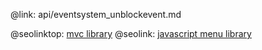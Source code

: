 @link: api/eventsystem_unblockevent.md

@seolinktop: [mvc library](https://webix.com)
@seolink: [javascript menu library](https://webix.com/widget/menu/)